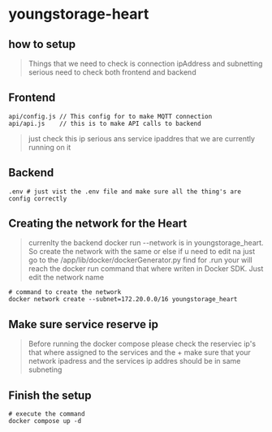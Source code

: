 # youngstorage-heart

## how to setup
> Things that we need to check is connection ipAddress and subnetting serious need to check both frontend and backend

## Frontend
```
api/config.js // This config for to make MQTT connection
api/api.js    // this is to make API calls to backend
```
> just check this ip serious ans service ipaddres that we are currently running on it

## Backend
```
.env # just vist the .env file and make sure all the thing's are config correctly
```

## Creating the network for the Heart
> currenlty the backend docker run --network is in youngstorage_heart. So create the network with the same or
> else if u need to edit na just go to the /app/lib/docker/dockerGenerator.py find for .run your will reach the
> docker run command that where writen in Docker SDK. Just edit the network name

```
# command to create the network
docker network create --subnet=172.20.0.0/16 youngstorage_heart
```

## Make sure service reserve ip
> Before running the docker compose please check the reserviec ip's that where assigned to the services and the + make sure
> that your network ipadress and the services ip addres should be in same subneting

## Finish the setup
```
# execute the command
docker compose up -d
```
